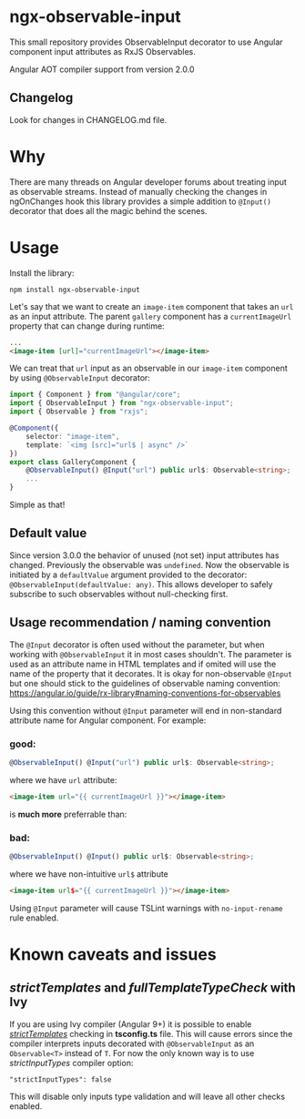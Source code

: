 # ngx-observable-input

This small repository provides ObservableInput decorator to use Angular component input attributes as RxJS Observables.

Angular AOT compiler support from version 2.0.0

## Changelog

Look for changes in CHANGELOG.md file.

# Why

There are many threads on Angular developer forums about treating input as observable streams. Instead of manually checking the changes in ngOnChanges hook this library provides a simple addition to `@Input()` decorator that does all the magic behind the scenes.

# Usage

Install the library:

`npm install ngx-observable-input`

Let's say that we want to create an `image-item` component that takes an `url` as an input attribute. The parent `gallery` component has a `currentImageUrl` property that can change during runtime:

```html
...
<image-item [url]="currentImageUrl"></image-item>
```

We can treat that `url` input as an observable in our `image-item` component by using `@ObservableInput` decorator:

```ts
import { Component } from "@angular/core";
import { ObservableInput } from "ngx-observable-input";
import { Observable } from "rxjs";

@Component({
    selector: "image-item",
    template: `<img [src]="url$ | async" />`
})
export class GalleryComponent {
    @ObservableInput() @Input("url") public url$: Observable<string>;
    ...
}
```

Simple as that!

## Default value

Since version 3.0.0 the behavior of unused (not set) input attributes has changed. Previously the observable was `undefined`. Now the observable is initiated by a `defaultValue` argument provided to the decorator: `@ObservableInput(defaultValue: any)`. This allows developer to safely subscribe to such observables without null-checking first.

## Usage recommendation / naming convention

The `@Input` decorator is often used without the parameter, but when working with `@ObservableInput` it in most cases shouldn't. The parameter is used as an attribute name in HTML templates and if omited will use the name of the property that it decorates. It is okay for non-observable `@Input` but one should stick to the guidelines of observable naming convention: https://angular.io/guide/rx-library#naming-conventions-for-observables

Using this convention without `@Input` parameter will end in non-standard attribute name for Angular component. For example:

### good:
```ts
@ObservableInput() @Input("url") public url$: Observable<string>;
```
where we have `url` attribute:
```html
<image-item url="{{ currentImageUrl }}"></image-item>
```

is **much more** preferrable than:

### bad:
```ts
@ObservableInput() @Input() public url$: Observable<string>;
```
where we have non-intuitive `url$` attribute
```html
<image-item url$="{{ currentImageUrl }}"></image-item>
```

Using `@Input` parameter will cause TSLint warnings with `no-input-rename` rule enabled.

# Known caveats and issues
## *strictTemplates* and *fullTemplateTypeCheck* with Ivy
If you are using Ivy compiler (Angular 9+) it is possible to enable [*strictTemplates*](https://angular.io/guide/template-typecheck) checking in **tsconfig.ts** file. This will cause errors since the compiler interprets inputs decorated with `@ObservableInput` as an `Observable<T>` instead of `T`. For now the only known way is to use *strictInputTypes* compiler option:
```
"strictInputTypes": false
```
This will disable only inputs type validation and will leave all other checks enabled.
